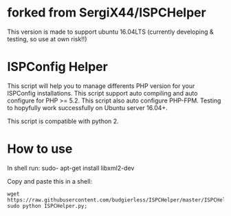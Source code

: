 # forked from SergiX44/ISPCHelper
This version is made to support ubuntu 16.04LTS (currently developing & testing, so use at own risk!!)

# ISPConfig Helper
This script will help you to manage differents PHP version for your ISPConfig installations. This script support auto compiling and auto configure for PHP >= 5.2. This script also auto configure PHP-FPM.
Testing to hopyfully work successfully on Ubuntu server 16.04+.

This script is compatible with python 2.

# How to use
In shell run: 
sudo- apt-get install libxml2-dev

Copy and paste this in a shell:
```
wget https://raw.githubusercontent.com/budgierless/ISPCHelper/master/ISPCHelper.py; sudo python ISPCHelper.py;
```
